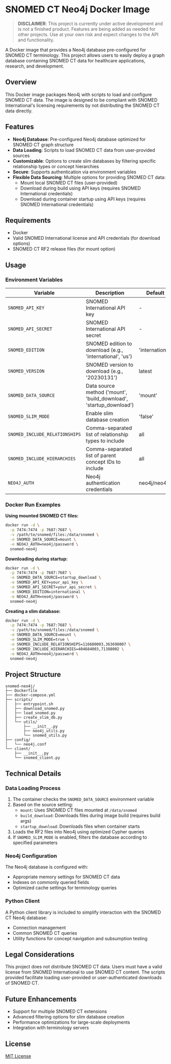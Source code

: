 # SNOMED CT Neo4j Docker Image

> **DISCLAIMER**: This project is currently under active development and is not a finished product. Features are being added as needed for other projects. Use at your own risk and expect changes to the API and functionality.

A Docker image that provides a Neo4j database pre-configured for SNOMED CT terminology. This project allows users to easily deploy a graph database containing SNOMED CT data for healthcare applications, research, and development.

## Overview

This Docker image packages Neo4j with scripts to load and configure SNOMED CT data. The image is designed to be compliant with SNOMED International's licensing requirements by not distributing the SNOMED CT data directly.

## Features

- **Neo4j Database**: Pre-configured Neo4j database optimized for SNOMED CT graph structure
- **Data Loading**: Scripts to load SNOMED CT data from user-provided sources
- **Customizable**: Options to create slim databases by filtering specific relationship types or concept hierarchies
- **Secure**: Supports authentication via environment variables
- **Flexible Data Sourcing**: Multiple options for providing SNOMED CT data:
  - Mount local SNOMED CT files (user-provided)
  - Download during build using API keys (requires SNOMED International credentials)
  - Download during container startup using API keys (requires SNOMED International credentials)

## Requirements

- Docker
- Valid SNOMED International license and API credentials (for download options)
- SNOMED CT RF2 release files (for mount option)

## Usage

### Environment Variables

| Variable | Description | Default | Required |
|----------|-------------|---------|----------|
| `SNOMED_API_KEY` | SNOMED International API key | - | For download options |
| `SNOMED_API_SECRET` | SNOMED International API secret | - | For download options |
| `SNOMED_EDITION` | SNOMED edition to download (e.g., 'international', 'us') | 'international' | No |
| `SNOMED_VERSION` | SNOMED version to download (e.g., '20230131') | latest | No |
| `SNOMED_DATA_SOURCE` | Data source method ('mount', 'build_download', 'startup_download') | 'mount' | Yes |
| `SNOMED_SLIM_MODE` | Enable slim database creation | 'false' | No |
| `SNOMED_INCLUDE_RELATIONSHIPS` | Comma-separated list of relationship types to include | all | With slim mode |
| `SNOMED_INCLUDE_HIERARCHIES` | Comma-separated list of parent concept IDs to include | all | With slim mode |
| `NEO4J_AUTH` | Neo4j authentication credentials | neo4j/neo4j | No |

### Docker Run Examples

**Using mounted SNOMED CT files:**
```bash
docker run -d \
  -p 7474:7474 -p 7687:7687 \
  -v /path/to/snomed/files:/data/snomed \
  -e SNOMED_DATA_SOURCE=mount \
  -e NEO4J_AUTH=neo4j/password \
  snomed-neo4j
```

**Downloading during startup:**
```bash
docker run -d \
  -p 7474:7474 -p 7687:7687 \
  -e SNOMED_DATA_SOURCE=startup_download \
  -e SNOMED_API_KEY=your_api_key \
  -e SNOMED_API_SECRET=your_api_secret \
  -e SNOMED_EDITION=international \
  -e NEO4J_AUTH=neo4j/password \
  snomed-neo4j
```

**Creating a slim database:**
```bash
docker run -d \
  -p 7474:7474 -p 7687:7687 \
  -v /path/to/snomed/files:/data/snomed \
  -e SNOMED_DATA_SOURCE=mount \
  -e SNOMED_SLIM_MODE=true \
  -e SNOMED_INCLUDE_RELATIONSHIPS=116680003,363698007 \
  -e SNOMED_INCLUDE_HIERARCHIES=404684003,71388002 \
  -e NEO4J_AUTH=neo4j/password \
  snomed-neo4j
```

## Project Structure

```
snomed-neo4j/
├── Dockerfile
├── docker-compose.yml
├── scripts/
│   ├── entrypoint.sh
│   ├── download_snomed.py
│   ├── load_snomed.py
│   ├── create_slim_db.py
│   └── utils/
│       ├── __init__.py
│       ├── neo4j_utils.py
│       └── snomed_utils.py
├── config/
│   └── neo4j.conf
└── client/
    ├── __init__.py
    └── snomed_client.py
```

## Technical Details

### Data Loading Process

1. The container checks the `SNOMED_DATA_SOURCE` environment variable
2. Based on the source setting:
   - `mount`: Uses SNOMED CT files mounted at `/data/snomed`
   - `build_download`: Downloads files during image build (requires build args)
   - `startup_download`: Downloads files when container starts
3. Loads the RF2 files into Neo4j using optimized Cypher queries
4. If `SNOMED_SLIM_MODE` is enabled, filters the database according to specified parameters

### Neo4j Configuration

The Neo4j database is configured with:
- Appropriate memory settings for SNOMED CT data
- Indexes on commonly queried fields
- Optimized cache settings for terminology queries

### Python Client

A Python client library is included to simplify interaction with the SNOMED CT Neo4j database:
- Connection management
- Common SNOMED CT queries
- Utility functions for concept navigation and subsumption testing

## Legal Considerations

This project does not distribute SNOMED CT data. Users must have a valid license from SNOMED International to use SNOMED CT content. The scripts provided facilitate loading user-provided or user-authenticated downloads of SNOMED CT.

## Future Enhancements

- Support for multiple SNOMED CT extensions
- Advanced filtering options for slim database creation
- Performance optimizations for large-scale deployments
- Integration with terminology servers

## License

[MIT License](LICENSE)
